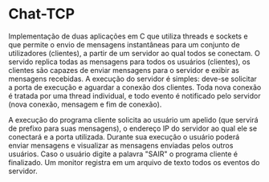 # Chat-TCP
Implementação de duas aplicações em C que utiliza threads e sockets e que permite o envio de mensagens instantâneas para um conjunto de utilizadores (clientes), a partir de um servidor ao qual todos se conectam. O servido replica todas as mensagens para todos os usuários (clientes), os clientes são capazes de enviar mensagens para o servidor e exibir as mensagens recebidas. A execução do servidor é simples: deve-se solicitar a porta de execução e aguardar a conexão dos clientes. Toda nova conexão é tratada por uma thread individual, e todo evento é notificado pelo servidor (nova conexão, mensagem e fim de conexão). 

A execução do programa cliente solicita ao usuário um apelido (que servirá de prefixo para suas mensagens), o endereço IP do servidor ao qual ele se conectará e a porta utilizada. Durante sua execução o usuário poderá enviar mensagens e visualizar as mensagens enviadas pelos outros usuários. Caso o usuário digite a palavra "SAIR" o programa cliente é finalizado.
Um monitor registra em um arquivo de texto todos os eventos do servidor.
